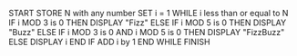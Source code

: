 START
    STORE N with any number
    SET i = 1
    WHILE i less than or equal to N
       IF i MOD 3 is 0 THEN
         DISPLAY "Fizz"
       ELSE IF i MOD 5 is 0 THEN
         DISPLAY "Buzz"
       ELSE IF i MOD 3 is 0 AND i MOD 5 is 0 THEN
         DISPLAY "FizzBuzz"
       ELSE
         DISPLAY i
       END IF
       ADD i by 1
    END WHILE
FINISH